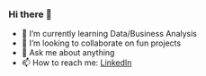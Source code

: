### Hi there 👋

- 🌱 I’m currently learning Data/Business Analysis
- 👯 I’m looking to collaborate on fun projects
- 💬 Ask me about anything 
- 📫 How to reach me: [LinkedIn](https://www.linkedin.com/in/otabek-rakhimov-a801761a4/)
